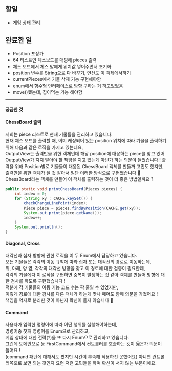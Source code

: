 ## 할일
* 게임 상태 관리

## 완료한 일
* Position 포장가
* 64 리스트인 체스보드를 매핑해 pieces 출력
* 체스 보드에서 체스 말에게 위치값 넣어주면서 초기화
* position 변수를 String으로 다 바꾸기, 연산도 이 객체에서하기
* currentPieces에서 기물 삭제 기능 구현해야함 
* enum에서 함수형 인터페이스로 방향 구하는 거 하고있었음
* move()했는데, 잡아먹는 기능 해야함

---
#### 궁금한 것

#### ChessBoard 출력
저희는 piece 리스트로 현재 기물들을 관리하고 있습니다.  
현재 체스 보드를 출력할 때, 이미 캐싱되어 있는 position 위치에 따라 
기물을 출력하기 위해 다음과 같은 로직을 가지고 있는데요,  
OutputView는 출력만을 위한 객체인데 해당 position에 대응하는 piece를 찾고 있어  
OutputView가 지지 말아야 할 책임을 지고 있는게 아닌가 하는 의문이 들었습니다 ! 
출력을 위해 Position별로 기물들이 대응된 ChessBoard 객체를 만들까 고민도 했지만, 
출력만을 위한 객체가 될 것 같아서 일단 이러한 방식으로 구현했습니다 🥲    
ChessBoard라는 객체를 만들어 이 객체를 출력하는 것이 더 좋은 방법일까요 ?

``` java
public static void printChessBoard(Pieces pieces) {
    int index = 0;
    for (String xy : CACHE.keySet()) {
        checkChangeLinePoint(index);
        Piece piece = pieces.findByPosition(CACHE.get(xy));
        System.out.print(piece.getName());
        index++;
    }
    System.out.println();
}
```

#### Diagonal, Cross
대각선과 십자 방향에 관한 로직을 이 두 Enum에서 담당하고 있습니다.  
모든 기물들은 각각의 이동 규칙에 따라 십자 또는 대각선의 경로로 이동하는데,  
위, 아래, 양 옆, 각각의 대각선 방향을 찾고 이 경로에 대한 검증이 필요한데,  
각각의 기물에다 이 로직을 구현하면 중복이 발생하는 것 같아 객체를 만들어 
방향에 대한 검사를 하도록 구현했습니다 !  
덕분에 각 기물들의 이동 기능 코드 수는 팍 줄일 수 있었지만,  
이렇게 경로에 대한 검사를 다른 객체가 하는게 맞나 페어도 함께 의문을 가졌어요 !    
책임을 억지로 분리한 것이 아닌지 확신이 들지 않습니다 🥲

#### Command
사용자가 입력한 명령어에 따라 어떤 행위를 실행해야하는데,  
명령어중 첫째 명령어를 Enum으로 관리하고,  
게임 상태에 대한 전략(?)을 또 다시 Enum으로 관리하고 있습니다.  
그런데 도메인으로 둔 FirstCommand에서 컨트롤러를 호출하는 것이 옳은가 의문이 들어요 !  
(command 패턴에 대해서도 봤지만 시간이 부족해 적용하진 못했어요) 
아니면 컨트롤러쪽으로 보면 되는 것인지 요런 저런 고민들을 하며 확신이 서지 않는 부분이에요.  

